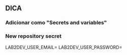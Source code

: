 ## DICA
### Adicionar como "Secrets and variables"
### New repository secret
LAB2DEV_USER_EMAIL=
LAB2DEV_USER_PASSWORD=